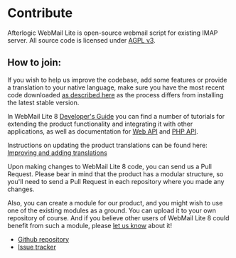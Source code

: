 # Contribute #

Afterlogic WebMail Lite is open-source webmail script for existing IMAP server. All source code is licensed under [AGPL v3](https://www.gnu.org/licenses/agpl-3.0.html).

## How to join: ##

If you wish to help us improve the codebase, add some features or provide a translation to your native language, make sure you have the most recent code downloaded [as described here](https://github.com/afterlogic/webmail-lite-8#installation-instructions) as the process differs from installing the latest stable version. 

In WebMail Lite 8 [Developer's Guide](https://afterlogic.com/docs/webmail-lite-8/developers-guide) you can find a number of tutorials for extending the product functionality and integrating it with other applications, as well as documentation for [Web API](https://afterlogic.com/webmail-lite-8-webapi/) and [PHP API](https://afterlogic.com/webmail-lite-8-api/).

Instructions on updating the product translations can be found here: [Improving and adding translations](https://afterlogic.com/docs/webmail-lite-8/frequently-asked-questions/improving-and-adding-translations)

Upon making changes to WebMail Lite 8 code, you can send us a Pull Request. Please bear in mind that the product has a modular structure, so you'll need to send a Pull Request in each repository where you made any changes.

Also, you can create a module for our product, and you might wish to use one of the existing modules as a ground. You can upload it to your own repository of course. And if you believe other users of WebMail Lite 8 could benefit from such a module, please [let us know](https://afterlogic.com/contact) about it!

- [Github repository](https://github.com/afterlogic/webmail-lite-8)
- [Issue tracker](https://github.com/afterlogic/webmail-lite-8/issues)
